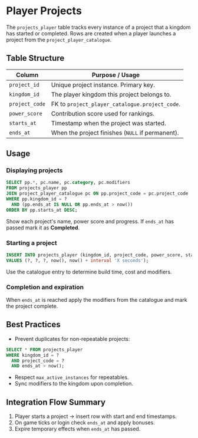 # Player Projects

The `projects_player` table tracks every instance of a project that a kingdom has started or completed. Rows are created when a player launches a project from the `project_player_catalogue`.

## Table Structure

| Column | Purpose / Usage |
| --- | --- |
| `project_id` | Unique project instance. Primary key. |
| `kingdom_id` | The player kingdom this project belongs to. |
| `project_code` | FK to `project_player_catalogue.project_code`. |
| `power_score` | Contribution score used for rankings. |
| `starts_at` | Timestamp when the project was started. |
| `ends_at` | When the project finishes (`NULL` if permanent). |

## Usage

### Displaying projects

```sql
SELECT pp.*, pc.name, pc.category, pc.modifiers
FROM projects_player pp
JOIN project_player_catalogue pc ON pp.project_code = pc.project_code
WHERE pp.kingdom_id = ?
  AND (pp.ends_at IS NULL OR pp.ends_at > now())
ORDER BY pp.starts_at DESC;
```

Show each project's name, power score and progress. If `ends_at` has passed mark it as **Completed**.

### Starting a project

```sql
INSERT INTO projects_player (kingdom_id, project_code, power_score, starts_at, ends_at)
VALUES (?, ?, ?, now(), now() + interval 'X seconds');
```

Use the catalogue entry to determine build time, cost and modifiers.

### Completion and expiration

When `ends_at` is reached apply the modifiers from the catalogue and mark the project complete.

## Best Practices

* Prevent duplicates for non-repeatable projects:

```sql
SELECT * FROM projects_player
WHERE kingdom_id = ?
  AND project_code = ?
  AND ends_at > now();
```

* Respect `max_active_instances` for repeatables.
* Sync modifiers to the kingdom upon completion.

## Integration Flow Summary

1. Player starts a project → insert row with start and end timestamps.
2. On game ticks or login check `ends_at` and apply bonuses.
3. Expire temporary effects when `ends_at` has passed.
